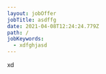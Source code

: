 ```yaml
---
layout: jobOffer
jobTitle: asdffg
date: 2021-04-08T12:24:24.779Z
path: /
jobKeywords:
  - xdfghjasd
---
```

xd